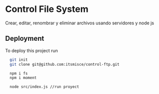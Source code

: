 
# Control File System

Crear, editar, renombrar y eliminar archivos usando servidores y node js


## Deployment

To deploy this project run

```bash
  git init
  git clone git@github.com:itsmisce/control-ftp.git

  npm i fs
  npm i moment

  node src/index.js //run proyect
```

